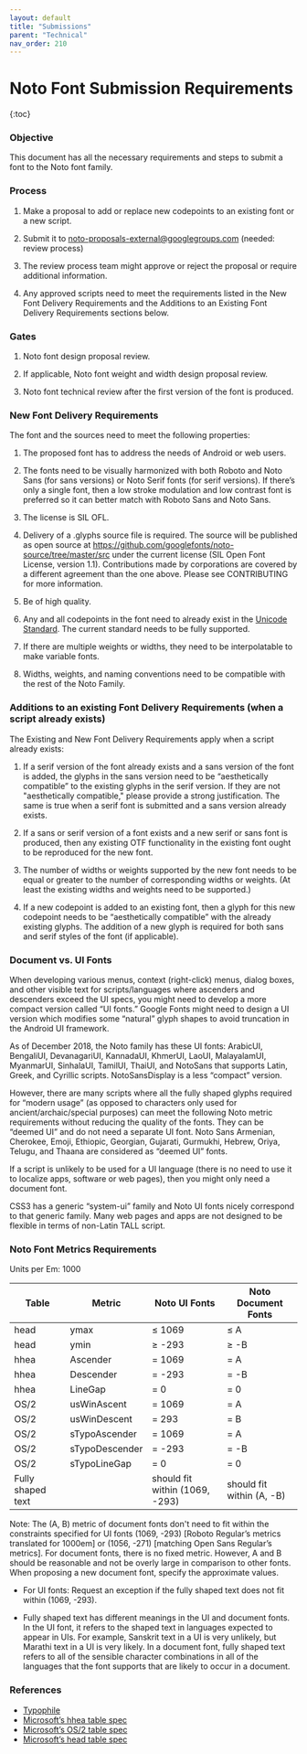 ```yaml
---
layout: default
title: "Submissions"
parent: "Technical"
nav_order: 210
---
```

# Noto Font Submission Requirements

{:toc}

### Objective 

This document has all the necessary requirements and steps to submit a font to the Noto font family.

### Process

1. Make a proposal to add or replace new codepoints to an existing font or a new script.

2. Submit it to noto-proposals-external@googlegroups.com (needed: review process)

3. The review process team might approve or reject the proposal or require additional information.

4. Any approved scripts need to meet the requirements listed in the New Font Delivery Requirements and the Additions to an Existing Font Delivery Requirements sections below.

### Gates

1. Noto font design proposal review.

2. If applicable, Noto font weight and width design proposal review.

3. Noto font technical review after the first version of the font is produced.

### New Font Delivery Requirements

The font and the sources need to meet the following properties:

1. The proposed font has to address the needs of Android or web users.

2. The fonts need to be visually harmonized with both Roboto and Noto Sans (for sans versions) or Noto Serif fonts (for serif versions). If there’s only a single font, then a low stroke modulation and low contrast font is preferred so it can better match with Roboto Sans and Noto Sans.

3. The license is SIL OFL.

4. Delivery of a .glyphs source file is required. The source will be published as open source at https://github.com/googlefonts/noto-source/tree/master/src under the current license (SIL Open Font License, version 1.1). Contributions made by corporations are covered by a different agreement than the one above. Please see CONTRIBUTING for more information.

5. Be of high quality.

6. Any and all codepoints in the font need to already exist in the [Unicode Standard](http://www.unicode.org/versions/latest/). The current standard needs to be fully supported.

7. If there are multiple weights or widths, they need to be interpolatable to make variable fonts.

8. Widths, weights, and naming conventions need to be compatible with the rest of the Noto Family.

### Additions to an existing Font Delivery Requirements (when a script already exists)

The Existing and New Font Delivery Requirements apply when a script already exists:

1. If a serif version of the font already exists and a sans version of the font is added, the glyphs in the sans version need to be “aesthetically compatible” to the existing glyphs in the serif version. If they are not "aesthetically compatible," please provide a strong justification. The same is true when a serif font is submitted and a sans version already exists.

2. If a sans or serif version of a font exists and a new serif or sans font is produced, then any existing OTF functionality in the existing font ought to be reproduced for the new font.

3. The number of widths or weights supported by the new font needs to be equal or greater to the number of corresponding widths or weights. (At least the existing widths and weights need to be supported.)

4. If a new codepoint is added to an existing font, then a glyph for this new codepoint needs to be “aesthetically compatible” with the already existing glyphs. The addition of a new glyph is required for both sans and serif styles of the font (if applicable).

### Document vs. UI Fonts

When developing various menus, context (right-click) menus, dialog boxes, and other visible text for scripts/languages where ascenders and descenders exceed the UI specs, you might need to develop a more compact version called “UI fonts.” Google Fonts might need to design a UI version which modifies some “natural” glyph shapes to avoid truncation in the Android UI framework.

As of December 2018, the Noto family has these UI fonts: ArabicUI, BengaliUI, DevanagariUI, KannadaUI, KhmerUI, LaoUI, MalayalamUI, MyanmarUI, SinhalaUI, TamilUI, ThaiUI, and NotoSans that supports Latin, Greek, and Cyrillic scripts. NotoSansDisplay is a less “compact” version.

However, there are many scripts where all the fully shaped glyphs required for “modern usage” (as opposed to characters only used for ancient/archaic/special purposes) can meet the following Noto metric requirements without reducing the quality of the fonts. They can be “deemed UI” and do not need a separate UI font. Noto Sans Armenian, Cherokee, Emoji, Ethiopic, Georgian, Gujarati, Gurmukhi, Hebrew, Oriya, Telugu, and Thaana are considered as “deemed UI” fonts.

If a script is unlikely to be used for a UI language (there is no need to use it to localize apps, software or web pages), then you might only need a document font.

CSS3 has a generic “system-ui” family and Noto UI fonts nicely correspond to that generic family. Many web pages and apps are not designed to be flexible in terms of non-Latin TALL script.

### Noto Font Metrics Requirements

Units per Em: 1000

| Table             | Metric         | Noto UI Fonts                  | Noto Document Fonts       |
|-------------------|----------------|--------------------------------|---------------------------|
| head              | ymax           | ≤ 1069                         | ≤ A                       |
| head              | ymin           | ≥ -293                         | ≥ -B                      |
| hhea              | Ascender       | = 1069                         | = A                       |
| hhea              | Descender      | = -293                         | = -B                      |
| hhea              | LineGap        | = 0                            | = 0                       |
| OS/2              | usWinAscent    | = 1069                         | = A                       |
| OS/2              | usWinDescent   | = 293                          | = B                       |
| OS/2              | sTypoAscender  | = 1069                         | = A                       |
| OS/2              | sTypoDescender | = -293                         | = -B                      |
| OS/2              | sTypoLineGap   | = 0                            | = 0                       |
| Fully shaped text |                | should fit within (1069, -293) | should fit within (A, -B) |

Note: The (A, B) metric of document fonts don't need to fit within the constraints specified for UI fonts (1069, -293) [Roboto Regular’s metrics translated for 1000em] or (1056, -271) [matching Open Sans Regular’s metrics]. For document fonts, there is no fixed metric. However, A and B should be reasonable and not be overly large in comparison to other fonts. When proposing a new document font, specify the approximate values.

- For UI fonts: Request an exception if the fully shaped text does not fit within (1069, -293).

- Fully shaped text has different meanings in the UI and document fonts. In the UI font, it refers to the shaped text in languages expected to appear in UIs. For example, Sanskrit text in a UI is very unlikely, but Marathi text in a UI is very likely. In a document font, fully shaped text refers to all of the sensible character combinations in all of the languages that the font supports that are likely to occur in a document.

### References

- [Typophile](https://typophile.com/node/13081)
- [Microsoft’s hhea table spec](https://www.microsoft.com/typography/otspec/hhea.htm)
- [Microsoft’s OS/2 table spec](https://docs.microsoft.com/en-us/typography/opentype/spec/os2)
- [Microsoft’s head table spec](https://docs.microsoft.com/en-us/typography/opentype/spec/head)
